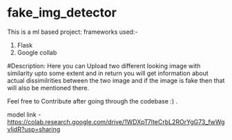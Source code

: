# fake_img_detector
This is a ml based project:
 frameworks used:-
 1. Flask
 2. Google collab
 
 #Description: 
 Here you can Upload two different looking image with similarity upto some extent and in return you will get information about actual
 dissimilrities between the two image and if the image is fake then that will also be mentioned there. 


Feel free to Contribute after going through the codebase :) .


model link -  https://colab.research.google.com/drive/1WDXpT7lteCrbL2ROrYgG73_fwWgvIjdR?usp=sharing
